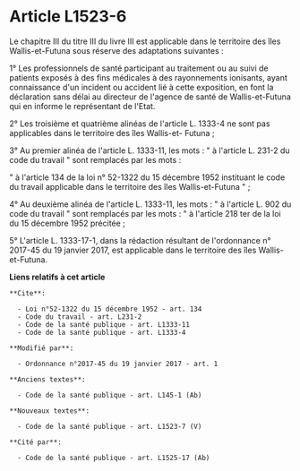 # Article L1523-6

Le chapitre III du titre III du livre III est applicable dans le territoire des îles Wallis-et-Futuna sous réserve des
adaptations suivantes : 

1° Les professionnels de santé participant au traitement ou au suivi de patients exposés à des fins médicales à des
rayonnements ionisants, ayant connaissance d'un incident ou accident lié à cette exposition, en font la déclaration sans
délai au directeur de l'agence de santé de Wallis-et-Futuna qui en informe le représentant de l'Etat. 

2° Les troisième et quatrième alinéas de l'article L. 1333-4 ne sont pas applicables dans le territoire des îles Wallis-et-
Futuna ; 

3° Au premier alinéa de l'article L. 1333-11, les mots : " à l'article L. 231-2 du code du travail " sont remplacés par les
mots : 

" à l'article 134 de la loi n° 52-1322 du 15 décembre 1952 instituant le code du travail applicable dans le territoire des
îles Wallis-et-Futuna " ; 

4° Au deuxième alinéa de l'article L. 1333-11, les mots : " à l'article L. 902 du code du travail " sont remplacés par les
mots : " à l'article 218 ter de la loi du 15 décembre 1952 précitée ;

5° L'article L. 1333-17-1, dans la rédaction résultant de l'ordonnance n° 2017-45 du 19 janvier 2017, est applicable dans le
territoire des îles Wallis-et-Futuna.

**Liens relatifs à cet article**

	**Cite**:

	  - Loi n°52-1322 du 15 décembre 1952 - art. 134
	  - Code du travail - art. L231-2
	  - Code de la santé publique - art. L1333-11
	  - Code de la santé publique - art. L1333-4

	**Modifié par**:

	  - Ordonnance n°2017-45 du 19 janvier 2017 - art. 1

	**Anciens textes**:

	  - Code de la santé publique - art. L145-1 (Ab)

	**Nouveaux textes**:

	  - Code de la santé publique - art. L1523-7 (V)

	**Cité par**:

	  - Code de la santé publique - art. L1525-17 (Ab)
